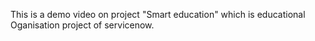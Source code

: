 
This is a demo video on project "Smart education" which is educational Oganisation project of servicenow.
